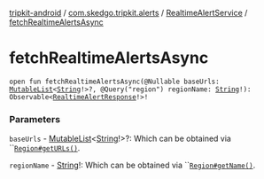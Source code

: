 [tripkit-android](../../index.md) / [com.skedgo.tripkit.alerts](../index.md) / [RealtimeAlertService](index.md) / [fetchRealtimeAlertsAsync](./fetch-realtime-alerts-async.md)

# fetchRealtimeAlertsAsync

`open fun fetchRealtimeAlertsAsync(@Nullable baseUrls: `[`MutableList`](https://kotlinlang.org/api/latest/jvm/stdlib/kotlin.collections/-mutable-list/index.html)`<`[`String`](https://kotlinlang.org/api/latest/jvm/stdlib/kotlin/-string/index.html)`!>?, @Query("region") regionName: `[`String`](https://kotlinlang.org/api/latest/jvm/stdlib/kotlin/-string/index.html)`!): Observable<`[`RealtimeAlertResponse`](../-realtime-alert-response/index.md)`!>!`

### Parameters

`baseUrls` - [MutableList](https://kotlinlang.org/api/latest/jvm/stdlib/kotlin.collections/-mutable-list/index.html)&lt;[String](https://kotlinlang.org/api/latest/jvm/stdlib/kotlin/-string/index.html)!&gt;?: Which can be obtained via ``[`Region#getURLs()`](../../com.skedgo.android.common.model/-region/get-u-r-ls.md).

`regionName` - [String](https://kotlinlang.org/api/latest/jvm/stdlib/kotlin/-string/index.html)!: Which can be obtained via ``[`Region#getName()`](../../com.skedgo.android.common.model/-region/get-name.md).